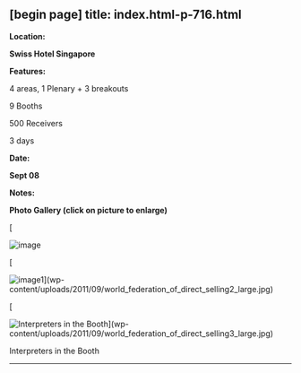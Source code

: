 [begin page]
 title: index.html-p-716.html
----------------------------------------------------------

**Location:**

**Swiss Hotel Singapore**

**Features:**

4 areas, 1 Plenary + 3 breakouts

9 Booths

500 Receivers

3 days

**Date:**

**Sept 08**

**Notes:**

**Photo Gallery (click on picture to enlarge)**

[

![image](wp-content/uploads/2011/09/world_federation_of_direct_selling1.jpg )

[

![image1](wp-content/uploads/2011/09/world_federation_of_direct_selling2.jpg )](wp-content/uploads/2011/09/world_federation_of_direct_selling2_large.jpg)

[

![Interpreters in the Booth](wp-content/uploads/2011/09/world_federation_of_direct_selling3.jpg)](wp-content/uploads/2011/09/world_federation_of_direct_selling3_large.jpg)

Interpreters in the Booth




----------------------------------------------------------
